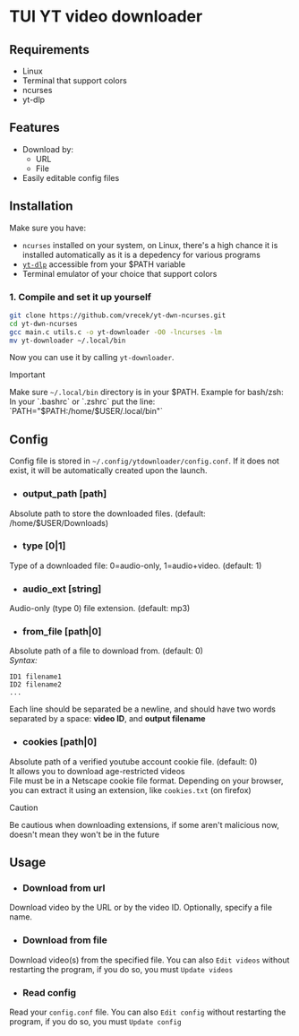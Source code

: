 # TUI YT video downloader

## Requirements
- Linux  
- Terminal that support colors  
- ncurses  
- yt-dlp


## Features
- Download by:  
    - URL
    - File
- Easily editable config files


## Installation
Make sure you have:
- `ncurses` installed on your system, on Linux, there's a high chance it is installed automatically as it is a depedency for various programs
- [`yt-dlp`](https://github.com/yt-dlp/yt-dlp) accessible from your $PATH variable
- Terminal emulator of your choice that support colors

### 1. Compile and set it up yourself
```bash
git clone https://github.com/vrecek/yt-dwn-ncurses.git
cd yt-dwn-ncurses
gcc main.c utils.c -o yt-downloader -O0 -lncurses -lm
mv yt-downloader ~/.local/bin
```
Now you can use it by calling `yt-downloader`.
> [!IMPORTANT]
> Make sure `~/.local/bin` directory is in your $PATH.  
> Example for bash/zsh: In your `.bashrc` or `.zshrc` put the line: `PATH="$PATH:/home/$USER/.local/bin"`  

## Config
Config file is stored in `~/.config/ytdownloader/config.conf`. If it does not exist, it will be automatically created upon the launch.

- ### output_path [path]
Absolute path to store the downloaded files. (default: /home/$USER/Downloads)

- ### type [0|1]
Type of a downloaded file: 0=audio-only, 1=audio+video. (default: 1)

- ### audio_ext [string]
Audio-only (type 0) file extension. (default: mp3)

- ### from_file [path|0]
Absolute path of a file to download from. (default: 0)  
*Syntax:*
```
ID1 filename1
ID2 filename2
...
```
Each line should be separated be a newline, and should have two words separated by a space: **video ID**, and **output filename**

- ### cookies [path|0]
Absolute path of a verified youtube account cookie file. (default: 0)  
It allows you to download age-restricted videos  
File must be in a Netscape cookie file format. Depending on your browser, you can extract it using an extension, like `cookies.txt` (on firefox)  
> [!CAUTION]
> Be cautious when downloading extensions, if some aren't malicious now, doesn't mean they won't be in the future

## Usage
- ### Download from url  
Download video by the URL or by the video ID. Optionally, specify a file name.  
- ### Download from file  
Download video(s) from the specified file. You can also `Edit videos` without restarting the program, if you do so, you must `Update videos`  
- ### Read config  
Read your `config.conf` file. You can also `Edit config` without restarting the program, if you do so, you must `Update config`  
